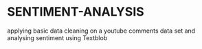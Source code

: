 # SENTIMENT-ANALYSIS
applying basic data cleaning on a youtube comments data set and analysing sentiment using Textblob

